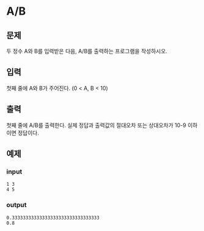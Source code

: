 # A/B

## 문제
두 정수 A와 B를 입력받은 다음, A/B를 출력하는 프로그램을 작성하시오.

## 입력
첫째 줄에 A와 B가 주어진다. (0 < A, B < 10)

## 출력
첫째 줄에 A/B를 출력한다. 실제 정답과 출력값의 절대오차 또는 상대오차가 10-9 이하이면 정답이다.

## 예제

### input
```
1 3
4 5
```

### output
```
0.33333333333333333333333333333333
0.8
```
